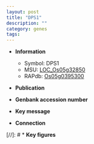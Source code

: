 ```yaml
---
layout: post
title: "DPS1"
description: ""
category: genes
tags: 
---
```


* **Information**  
    + Symbol: DPS1  
    + MSU: [LOC_Os05g32850](http://rice.uga.edu/cgi-bin/ORF_infopage.cgi?orf=LOC_Os05g32850)  
    + RAPdb: [Os05g0395300](http://rapdb.dna.affrc.go.jp/viewer/gbrowse_details/irgsp1?name=Os05g0395300)  

* **Publication**  

* **Genbank accession number**  

* **Key message**  

* **Connection**  

[//]: # * **Key figures**  


